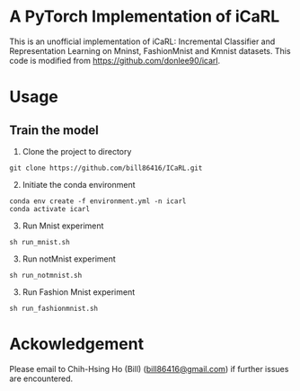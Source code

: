 # A PyTorch Implementation of  iCaRL
This is an unofficial implementation of iCaRL: Incremental Classifier and Representation Learning on Mninst, FashionMnist and Kmnist datasets. This code is  modified from https://github.com/donlee90/icarl.


# Usage
##  Train the model
1. Clone the project to directory 
```
git clone https://github.com/bill86416/ICaRL.git
```
2. Initiate the conda environment
```
conda env create -f environment.yml -n icarl
conda activate icarl
```
3. Run Mnist experiment
```
sh run_mnist.sh
```
3. Run notMnist experiment
```
sh run_notmnist.sh
```
3. Run Fashion Mnist experiment
```
sh run_fashionmnist.sh
```

# Ackowledgement
Please email to Chih-Hsing Ho (Bill) (bill86416@gmail.com) if further issues are encountered.

